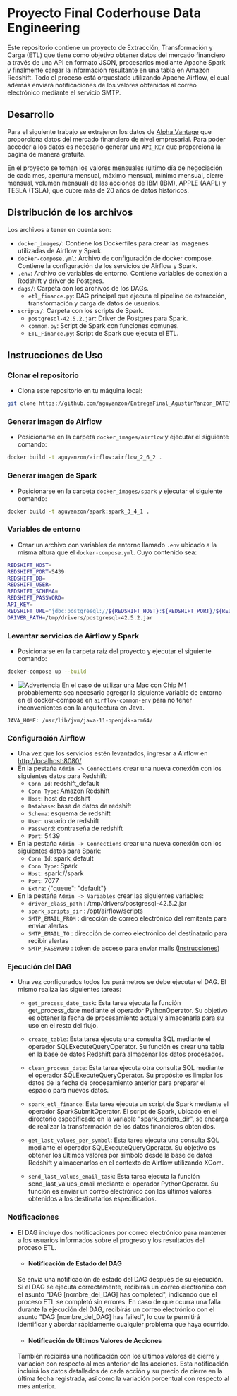 # Proyecto Final Coderhouse Data Engineering

Este repositorio contiene un proyecto de Extracción, Transformación y Carga (ETL) que tiene como objetivo obtener datos del mercado financiero a través de una API en formato JSON, procesarlos mediante Apache Spark y finalmente cargar la información resultante en una tabla en Amazon Redshift. Todo el proceso está orquestado utilizando Apache Airflow, el cual además enviará notificaciones de los valores obtenidos al correo electrónico mediante el servicio SMTP.

## Desarrollo 
Para el siguiente trabajo se extrajeron los datos de
[Alpha Vantage](https://www.alphavantage.co/) que proporciona datos del mercado financiero de nivel empresarial. Para poder acceder a los datos es necesario generar una `API_KEY` que proporciona la página de manera gratuita.

En el proyecto se toman los valores mensuales (último día de negociación de cada mes, apertura mensual, máximo mensual, mínimo mensual, cierre mensual, volumen mensual) de las acciones de IBM (IBM), APPLE (AAPL) y TESLA (TSLA), que cubre más de 20 años de datos históricos.

## Distribución de los archivos
Los archivos a tener en cuenta son:
* `docker_images/`: Contiene los Dockerfiles para crear las imagenes utilizadas de Airflow y Spark.
* `docker-compose.yml`: Archivo de configuración de docker compose. Contiene la configuración de los servicios de Airflow y Spark.
* `.env`: Archivo de variables de entorno. Contiene variables de conexión a Redshift y driver de Postgres.
* `dags/`: Carpeta con los archivos de los DAGs.
    * `etl_finance.py`: DAG principal que ejecuta el pipeline de extracción, transformación y carga de datos de usuarios.
* `scripts/`: Carpeta con los scripts de Spark.
    * `postgresql-42.5.2.jar`: Driver de Postgres para Spark.
    * `common.py`: Script de Spark con funciones comunes.
    * `ETL_Finance.py`: Script de Spark que ejecuta el ETL.

## Instrucciones de Uso
### Clonar el repositorio
* Clona este repositorio en tu máquina local:
```bash
git clone https://github.com/aguyanzon/EntregaFinal_AgustinYanzon_DATENG_51935.git
```
### Generar imagen de Airflow
* Posicionarse en la carpeta `docker_images/airflow` y ejecutar el siguiente comando:
```bash
docker build -t aguyanzon/airflow:airflow_2_6_2 .
```
### Generar imagen de Spark
* Posicionarse en la carpeta `docker_images/spark` y ejecutar el siguiente comando:
```bash
docker build -t aguyanzon/spark:spark_3_4_1 .
```
### Variables de entorno
* Crear un archivo con variables de entorno llamado `.env` ubicado a la misma altura que el `docker-compose.yml`. Cuyo contenido sea:
```bash
REDSHIFT_HOST=
REDSHIFT_PORT=5439
REDSHIFT_DB=
REDSHIFT_USER=
REDSHIFT_SCHEMA=
REDSHIFT_PASSWORD=
API_KEY=
REDSHIFT_URL="jdbc:postgresql://${REDSHIFT_HOST}:${REDSHIFT_PORT}/${REDSHIFT_DB}?user=${REDSHIFT_USER}&password=${REDSHIFT_PASSWORD}"
DRIVER_PATH=/tmp/drivers/postgresql-42.5.2.jar
```
### Levantar servicios de Airflow y Spark
* Posicionarse en la carpeta raíz del proyecto y ejecutar el siguiente comando:
```bash
docker-compose up --build
```
* ![Advertencia](https://img.shields.io/badge/-Advertencia-red)
En el caso de utilizar una Mac con Chip M1 probablemente sea necesario agregar la siguiente variable de entorno en el docker-compose en `airflow-common-env` para no tener inconvenientes con la arquitectura en Java.
```
JAVA_HOME: /usr/lib/jvm/java-11-openjdk-arm64/
```
### Configuración Airflow
* Una vez que los servicios estén levantados, ingresar a Airflow en [http://localhost:8080/](http://localhost:8080/)
* En la pestaña `Admin -> Connections` crear una nueva conexión con los siguientes datos para Redshift:
    * `Conn Id`: redshift_default
    * `Conn Type`: Amazon Redshift
    * `Host`: host de redshift
    * `Database`: base de datos de redshift
    * `Schema`: esquema de redshift
    * `User`: usuario de redshift
    * `Password`: contraseña de redshift
    * `Port`: 5439
* En la pestaña `Admin -> Connections` crear una nueva conexión con los siguientes datos para Spark:
    * `Conn Id`: spark_default
    * `Conn Type`: Spark
    * `Host`: spark://spark
    * `Port`: 7077
    * `Extra`: {"queue": "default"}
* En la pestaña `Admin -> Variables` crear las siguientes variables:
    * `driver_class_path` : /tmp/drivers/postgresql-42.5.2.jar
    * `spark_scripts_dir` : /opt/airflow/scripts
    * `SMTP_EMAIL_FROM` : dirección de correo electrónico del remitente para enviar alertas
    * `SMTP_EMAIL_TO` : dirección de correo electrónico del destinatario para recibir alertas
    * `SMTP_PASSWORD` : token de acceso para enviar mails ([Instrucciones](https://support.google.com/accounts/answer/185833?hl=es-419))

### Ejecución del DAG
* Una vez configurados todos los parámetros se debe ejecutar el DAG. El mismo realiza las siguientes tareas:
    * `get_process_date_task`: Esta tarea ejecuta la función get_process_date mediante el operador PythonOperator. Su objetivo es obtener la fecha de procesamiento actual y almacenarla para su uso en el resto del flujo.

    * `create_table`: Esta tarea ejecuta una consulta SQL mediante el operador SQLExecuteQueryOperator. Su función es crear una tabla en la base de datos Redshift para almacenar los datos procesados.

    * `clean_process_date`: Esta tarea ejecuta otra consulta SQL mediante el operador SQLExecuteQueryOperator. Su propósito es limpiar los datos de la fecha de procesamiento anterior para preparar el espacio para nuevos datos.

    * `spark_etl_finance`: Esta tarea ejecuta un script de Spark mediante el operador SparkSubmitOperator. El script de Spark, ubicado en el directorio especificado en la variable "spark_scripts_dir", se encarga de realizar la transformación de los datos financieros obtenidos.

    * `get_last_values_per_symbol`: Esta tarea ejecuta una consulta SQL mediante el operador SQLExecuteQueryOperator. Su objetivo es obtener los últimos valores por símbolo desde la base de datos Redshift y almacenarlos en el contexto de Airflow utilizando XCom.

    * `send_last_values_email_task`: Esta tarea ejecuta la función send_last_values_email mediante el operador PythonOperator. Su función es enviar un correo electrónico con los últimos valores obtenidos a los destinatarios especificados.

### Notificaciones
* El DAG incluye dos notificaciones por correo electrónico para mantener a los usuarios informados sobre el progreso y los resultados del proceso ETL.

    * #### Notificación de Estado del DAG
    Se envía una notificación de estado del DAG después de su ejecución. Si el DAG se ejecuta correctamente, recibirás un correo electrónico con el asunto "DAG [nombre_del_DAG] has completed", indicando que el proceso ETL se completó sin errores. En caso de que ocurra una falla durante la ejecución del DAG, recibirás un correo electrónico con el asunto "DAG [nombre_del_DAG] has failed", lo que te permitirá identificar y abordar rápidamente cualquier problema que haya ocurrido.

    * #### Notificación de Últimos Valores de Acciones
    También recibirás una notificación con los últimos valores de cierre y variación con respecto al mes anterior de las acciones. Esta notificación incluirá los datos detallados de cada acción y su precio de cierre en la última fecha registrada, así como la variación porcentual con respecto al mes anterior.
